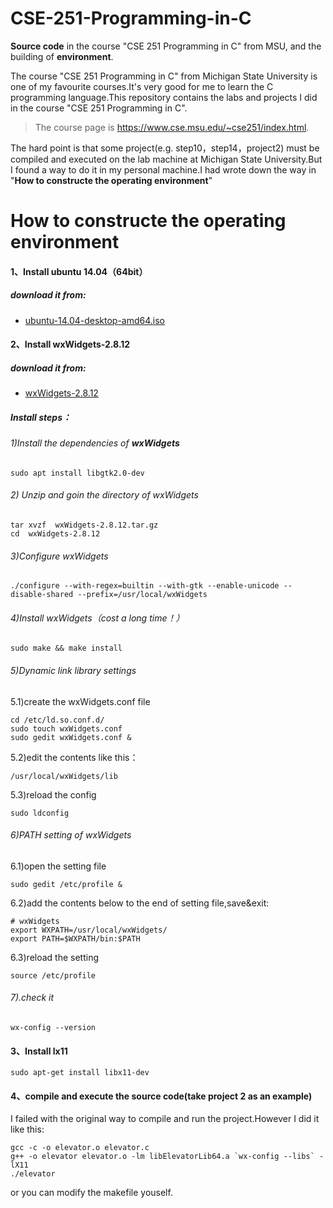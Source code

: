 # CSE-251-Programming-in-C
**Source code** in the course "CSE 251 Programming in C" from MSU, and the building of **environment**.

The course "CSE 251 Programming in C" from Michigan State University is one of my favourite courses.It's very good for me to learn the C programming language.This repository contains the labs and projects I did in the course "CSE 251 Programming in C".

> The course page is https://www.cse.msu.edu/~cse251/index.html.

The hard point is that some project(e.g. step10，step14，project2) must be compiled and executed on the lab machine at Michigan State University.But I found a way to do it in my personal machine.I had wrote down the way in "**How to constructe the operating environment**"





# How to constructe the operating environment
#### 1、Install ubuntu 14.04（64bit）

##### download it from:
- [ubuntu-14.04-desktop-amd64.iso](http://old-releases.ubuntu.com/releases/trusty/ubuntu-14.04-desktop-amd64.iso)



#### 2、Install wxWidgets-2.8.12

##### download it from:

- [wxWidgets-2.8.12](https://github.com/wxWidgets/wxWidgets/releases/download/v2.8.12/wxWidgets-2.8.12.tar.gz)

##### Install steps：

###### 1)Install the dependencies of **wxWidgets**

```
sudo apt install libgtk2.0-dev
```

###### 2) Unzip and goin the directory of wxWidgets

```
tar xvzf  wxWidgets-2.8.12.tar.gz
cd  wxWidgets-2.8.12
```

###### 3)Configure wxWidgets

```
./configure --with-regex=builtin --with-gtk --enable-unicode --disable-shared --prefix=/usr/local/wxWidgets
```

###### 4)Install wxWidgets（cost a long time！）

```
sudo make && make install
```

###### 5)Dynamic link library settings

5.1)create the wxWidgets.conf file

```
cd /etc/ld.so.conf.d/
sudo touch wxWidgets.conf
sudo gedit wxWidgets.conf &
```

5.2)edit the contents like this：

```
/usr/local/wxWidgets/lib
```

5.3)reload the config

```
sudo ldconfig
```

###### 6)PATH setting of wxWidgets

6.1)open the setting file

```
sudo gedit /etc/profile &
```

6.2)add the contents below to the end of setting file,save&exit:

```
# wxWidgets
export WXPATH=/usr/local/wxWidgets/
export PATH=$WXPATH/bin:$PATH
```

6.3)reload the setting

```
source /etc/profile
```

###### 7).check it

```
wx-config --version
```



#### 3、Install lx11

```
sudo apt-get install libx11-dev
```



#### 4、compile and execute the source code(take project 2 as an example)

I failed with the original way to compile and run the project.However I did it like this:

```
gcc -c -o elevator.o elevator.c
g++ -o elevator elevator.o -lm libElevatorLib64.a `wx-config --libs` -lX11
./elevator
```

or you can modify the makefile youself.

